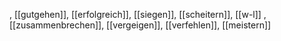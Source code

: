 , [[gutgehen]], [[erfolgreich]], [[siegen]], [[scheitern]], [[w-l]]
, [[zusammenbrechen]], [[vergeigen]], [[verfehlen]], [[meistern]]